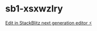 # sb1-xsxwzlry

[Edit in StackBlitz next generation editor ⚡️](https://stackblitz.com/~/github.com/MarekZastko/sb1-xsxwzlry)